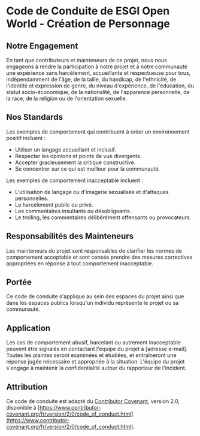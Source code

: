 # Code de Conduite de ESGI Open World - Création de Personnage

## Notre Engagement

En tant que contributeurs et mainteneurs de ce projet, nous nous engageons à rendre la participation à notre projet et à notre communauté une expérience sans harcèlement, accueillante et respectueuse pour tous, indépendamment de l'âge, de la taille, du handicap, de l'ethnicité, de l'identité et expression de genre, du niveau d'expérience, de l'éducation, du statut socio-économique, de la nationalité, de l'apparence personnelle, de la race, de la religion ou de l'orientation sexuelle.

## Nos Standards

Les exemples de comportement qui contribuent à créer un environnement positif incluent :

- Utiliser un langage accueillant et inclusif.
- Respecter les opinions et points de vue divergents.
- Accepter gracieusement la critique constructive.
- Se concentrer sur ce qui est meilleur pour la communauté.

Les exemples de comportement inacceptable incluent :

- L'utilisation de langage ou d'imagerie sexualisée et d'attaques personnelles.
- Le harcèlement public ou privé.
- Les commentaires insultants ou désobligeants.
- Le trolling, les commentaires délibérément offensants ou provocateurs.

## Responsabilités des Mainteneurs

Les mainteneurs du projet sont responsables de clarifier les normes de comportement acceptable et sont censés prendre des mesures correctives appropriées en réponse à tout comportement inacceptable.

## Portée

Ce code de conduite s'applique au sein des espaces du projet ainsi que dans les espaces publics lorsqu'un individu représente le projet ou sa communauté.

## Application

Les cas de comportement abusif, harcelant ou autrement inacceptable peuvent être signalés en contactant l'équipe du projet à [adresse e-mail]. Toutes les plaintes seront examinées et étudiées, et entraîneront une réponse jugée nécessaire et appropriée à la situation. L'équipe du projet s'engage à maintenir la confidentialité autour du rapporteur de l'incident.

## Attribution

Ce code de conduite est adapté du [Contributor Covenant](https://www.contributor-covenant.org), version 2.0, disponible à [https://www.contributor-covenant.org/fr/version/2/0/code_of_conduct.html](https://www.contributor-covenant.org/fr/version/2/0/code_of_conduct.html).

